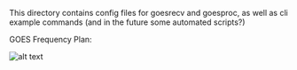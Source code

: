 This directory contains config files for goesrecv and goesproc, as well
as cli example commands (and in the future some automated scripts?)

GOES Frequency Plan:


![alt text](https://github.com/CU-Stellar/GNURadio-Transmission/blob/c70d4885ba564db67116c9517dc1bef954e26665/GOES/GOES-Freq-Plan.png)
